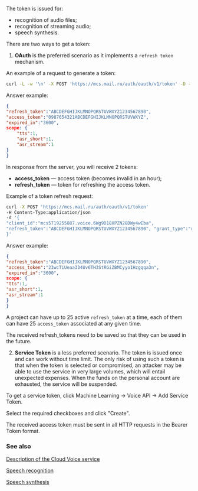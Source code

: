 The token is issued for:
- recognition of audio files;
- recognition of streaming audio;
- speech synthesis.

There are two ways to get a token:

1. **OAuth** is the preferred scenario as it implements a `refresh token` mechanism.

An example of a request to generate a token:
```bash
curl -L -w '\n' -X POST 'https://mcs.mail.ru/auth/oauth/v1/token' -D - -HContent-Type:application/json -d '{"client_id": "mcs5719255887.voice.6Wg9D18XPZN28DWy4wEba", "client_secret":"1234567890ABCDEFGHIJKLMNOPQRSTUVWXYZ", "grant_type":"client_credentials"}'
```

Answer example:

```json
{
"refresh_token":"ABCDEFGHIJKLMNOPQRSTUVWXYZ1234567890",
"access_token":"0987654321ABCDEFGHIJKLMNOPQRSTUVWXYZ",
"expired_in":"3600",
scope: {
    "tts":1,
    "asr_short":1,
    "asr_stream":1
}
}
```
In response from the server, you will receive 2 tokens:
- **access_token** — access token (becomes invalid in an hour);
- **refresh_token** — token for refreshing the access token.

Example of a token refresh request:
```bash
curl -X POST 'https://mcs.mail.ru/auth/oauth/v1/token'
-H Content-Type:application/json
-d '{
"client_id":"mcs5719255887.voice.6Wg9D18XPZN28DWy4wEba",
"refresh_token":"ABCDEFGHIJKLMNOPQRSTUVWXYZ1234567890", "grant_type":"refresh_token"
}'
```

Answer example:
```json
{
"refresh_token":"ABCDEFGHIJKLMNOPQRSTUVWXYZ1234567890",
"access_token":"23wcTiUeaa334Uv6TH3StRGiZBMCyyo1Hzgqqa3n",
"expired_in":"3600",
scope: {
"tts":1,
"asr_short":1,
"asr_stream":1
}
}
```

A project can have up to 25 active `refresh_token` at a time, each of them can have 25 `access_token` associated at any given time.

<warn>

The received refresh_tokens need to be saved so that they can be used in the future.

</warn>

2. **Service Token** is a less preferred scenario. The token is issued once and can work without time limit. The only risk of using such a token is that when the token is selected or compromised, an attacker may be able to use the service in very large volumes, which will entail unexpected expenses. When the funds on the personal account are exhausted, the service will be suspended.
    
To get a service token, click Machine Learning → Voice API → Add Service Token.

Select the required checkboxes and click "Create".

The received access token must be sent in all HTTP requests in the Bearer Token format.
### See also
[Description of the Cloud Voice service](https://mcs.mail.ru/help/ru_RU/cloud-voice/about-cloud-voice)

[Speech recognition](https://mcs.mail.ru/help/ru_RU/cloud-voice/speech-recognition)

[Speech synthesis](https://mcs.mail.ru/help/ru_RU/cloud-voice/text-to-speech)